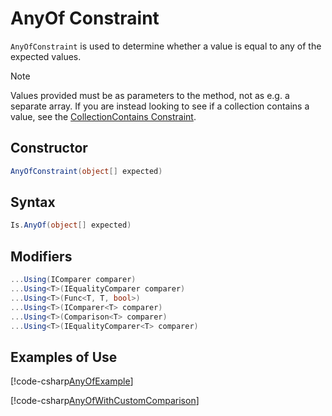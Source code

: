 # AnyOf Constraint

`AnyOfConstraint` is used to determine whether a value is equal to any of the expected values.

> [!NOTE]
> Values provided must be as parameters to the method, not as e.g. a separate array. If you are instead looking to see if a collection contains a value, see the [CollectionContains Constraint](xref:collectioncontainsconstraint).

## Constructor

```csharp
AnyOfConstraint(object[] expected)
```

## Syntax

```csharp
Is.AnyOf(object[] expected)
```

## Modifiers

```csharp
...Using(IComparer comparer)
...Using<T>(IEqualityComparer comparer)
...Using<T>(Func<T, T, bool>)
...Using<T>(IComparer<T> comparer)
...Using<T>(Comparison<T> comparer)
...Using<T>(IEqualityComparer<T> comparer)
```

## Examples of Use

[!code-csharp[AnyOfExample](~/snippets/Snippets.NUnit/Constraints/ConstraintExamples.cs#AnyOfExample)]

[!code-csharp[AnyOfWithCustomComparison](~/snippets/Snippets.NUnit/Constraints/ConstraintExamples.cs#AnyOfWithCustomComparison)]
